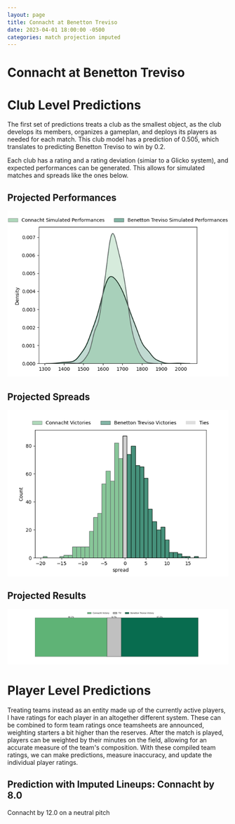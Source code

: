 ```yaml
---  
layout: page  
title: Connacht at Benetton Treviso  
date: 2023-04-01 18:00:00 -0500  
categories: match projection imputed  
---
```

# Connacht at Benetton Treviso

# Club Level Predictions


The first set of predictions treats a club as the smallest object, as the club develops its members, organizes a gameplan, and deploys its players as needed for each match. This club model has a prediction of 0.505, which translates to predicting Benetton Treviso to win by 0.2.

Each club has a rating and a rating deviation (simiar to a Glicko system), and expected performances can be generated. This allows for simulated matches and spreads like the ones below.
## Projected Performances


![Projected Performances](plots/performances_2023-04-01-BenettonTreviso-Connacht.png)
## Projected Spreads


![Projected Spreads](plots/spreads_2023-04-01-BenettonTreviso-Connacht.png)
## Projected Results


![Projected Results](plots/resultbar_2023-04-01-BenettonTreviso-Connacht.png)
# Player Level Predictions


Treating teams instead as an entity made up of the currently active players, I have ratings for each player in an altogether different system. These can be combined to form team ratings once teamsheets are announced, weighting starters a bit higher than the reserves. After the match is played, players can be weighted by their minutes on the field, allowing for an accurate measure of the team's composition. With these compiled team ratings, we can make predictions, measure inaccuracy, and update the individual player ratings.
## Prediction with Imputed Lineups: Connacht by 8.0


Connacht by 12.0 on a neutral pitch

